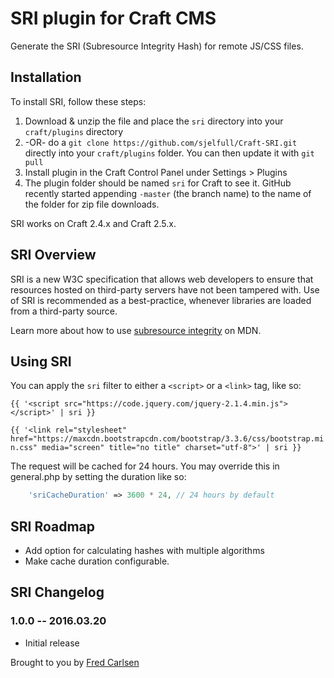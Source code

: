 # SRI plugin for Craft CMS

Generate the SRI (Subresource Integrity Hash) for remote JS/CSS files.

## Installation

To install SRI, follow these steps:

1. Download & unzip the file and place the `sri` directory into your `craft/plugins` directory
2.  -OR- do a `git clone https://github.com/sjelfull/Craft-SRI.git` directly into your `craft/plugins` folder.  You can then update it with `git pull`
3. Install plugin in the Craft Control Panel under Settings > Plugins
4. The plugin folder should be named `sri` for Craft to see it.  GitHub recently started appending `-master` (the branch name) to the name of the folder for zip file downloads.

SRI works on Craft 2.4.x and Craft 2.5.x.

## SRI Overview

SRI is a new W3C specification that allows web developers to ensure that resources hosted on third-party servers have not been tampered with. Use of SRI is recommended as a best-practice, whenever libraries are loaded from a third-party source.

Learn more about how to use [subresource integrity](https://developer.mozilla.org/en-US/docs/Web/Security/Subresource_Integrity) on MDN.

## Using SRI

You can apply the `sri` filter to either a `<script>` or a `<link>` tag, like so:

```{{ '<script src="https://code.jquery.com/jquery-2.1.4.min.js"></script>' | sri }}```

```{{ '<link rel="stylesheet" href="https://maxcdn.bootstrapcdn.com/bootstrap/3.3.6/css/bootstrap.min.css" media="screen" title="no title" charset="utf-8">' | sri }}```

The request will be cached for 24 hours. You may override this in general.php by setting the duration like so:

```php
    'sriCacheDuration' => 3600 * 24, // 24 hours by default
```

## SRI Roadmap

- Add option for calculating hashes with multiple algorithms
- Make cache duration configurable.

## SRI Changelog

### 1.0.0 -- 2016.03.20

* Initial release

Brought to you by [Fred Carlsen](http://sjelfull.no)

